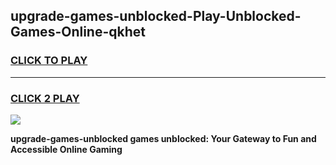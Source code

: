 
## upgrade-games-unblocked-Play-Unblocked-Games-Online-qkhet
<h3>
<a href="https://premium76.site?title=upgrade-games-unblocked&ref=25A">CLICK TO PLAY</a></h3>
<hr>

<h3>
<a href="https://premium76.site?title=upgrade-games-unblocked&ref=25A">CLICK 2 PLAY</a>
  
</h3>

<a href="https://premium76.site?title=upgrade-games-unblocked&ref=25A"><img src="https://clearcache.store/games.png"></a>


**upgrade-games-unblocked games unblocked: Your Gateway to Fun and Accessible Online Gaming**
